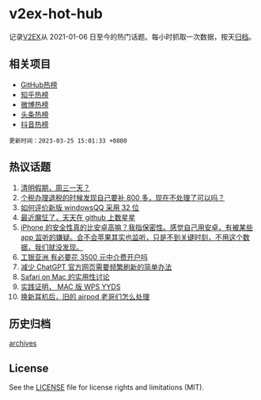 # v2ex-hot-hub

 记录[V2EX](https://www.v2ex.com/)从 2021-01-06 日至今的热门话题。每小时抓取一次数据，按天[归档](archives)。
 
 ## 相关项目

- [GitHub热榜](https://github.com/it985/github-hot-hub)
- [知乎热榜](https://github.com/it985/zhihu-hot-hub)
- [微博热榜](https://github.com/it985/weibo-hot-hub)
- [头条热榜](https://github.com/it985/toutiao-hot-hub)
- [抖音热榜](https://github.com/it985/douyin-hot-hub)


 `更新时间：2023-03-25 15:01:33 +0800`

## 热议话题

1. [清明假期，周三一天？](https://www.v2ex.com/t/926862)
1. [个税办理退税的时候发现自己要补 800 多，现在不处理了可以吗？](https://www.v2ex.com/t/926943)
1. [如何评价新版 windowsQQ 采用 32 位](https://www.v2ex.com/t/926905)
1. [最近魔怔了，天天在 github 上数星星](https://www.v2ex.com/t/927016)
1. [iPhone 的安全性真的比安卓高嘛？我指保密性。感觉自己用安卓，有被某些 app 监听的嫌疑。会不会苹果其实也监听，只是不到关键时刻，不用这个数据，我们就没发现。](https://www.v2ex.com/t/927010)
1. [工银亚洲 有必要花 3500 元中介费开户吗](https://www.v2ex.com/t/926940)
1. [减少 ChatGPT 官方网页需要频繁刷新的简单办法](https://www.v2ex.com/t/926890)
1. [Safari on Mac 的实用性讨论](https://www.v2ex.com/t/926989)
1. [实践证明， MAC 版 WPS YYDS](https://www.v2ex.com/t/926970)
1. [换新耳机后，旧的 airpod 老哥们怎么处理](https://www.v2ex.com/t/926858)

## 历史归档

[archives](archives)

## License

See the [LICENSE](LICENSE) file for license rights and limitations (MIT).
